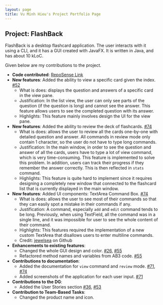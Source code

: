 ```yaml
---
layout: page
title: Vu Minh Hieu's Project Portfolio Page
---
```


## Project: FlashBack

FlashBack is a desktop flashcard application. The user interacts with it using a CLI, and it has a GUI created with JavaFX. It is written in Java, and has about 10 kLoC.

Given below are my contributions to the project.

* **Code contributed**: [RepoSense Link](https://nus-cs2103-ay2021s2.github.io/tp-dashboard/?search=&sort=groupTitle&sortWithin=title&timeframe=commit&mergegroup=&groupSelect=groupByRepos&breakdown=true&checkedFileTypes=docs~functional-code~test-code~other&since=&tabOpen=true&tabType=authorship&tabAuthor=vuminhhieunus2019&tabRepo=AY2021S2-CS2103T-T13-3%2Ftp%5Bmaster%5D&authorshipIsMergeGroup=false&authorshipFileTypes=docs~functional-code~test-code&authorshipIsBinaryFileTypeChecked=false)
* **New features**: Added the ability to view a specific card given the index. [#52](https://github.com/AY2021S2-CS2103T-T13-3/tp/pull/52)
    * What is does: displays the question and answers of a specific card in the view pane.
    * Justification: In the list view, the user can only see parts of the question (if the question is long) and cannot see the answer. This feature allows users to see the completed question with its answer.
    * Highlights: This feature mainly involves design the UI for the view pane.
* **New features**: Added the ability to review the deck of flashcards. [#74](https://github.com/AY2021S2-CS2103T-T13-3/tp/pull/74)
    * What is does: allows the user to review all the cards one-by-one with detailed question and answer. All commands in review mode only contain 1 character, so the user do not have to type long commands.
    * Justification: In the main window, in order to see the question and answer of all the cards, users have to type a lot of view command, which is very time-consuming. This feature is implemented to solve this problem. In addition, users can track their progress if they remember the answer correctly. This is then reflected in `stats` command.
    * Highlights: This feature is quite hard to implement since it requires designing a completely new window that connected to the flashcard list that is currently displayed in the main window.
* **New features**: Added UI components: TextArea Command Box. [#74](https://github.com/AY2021S2-CS2103T-T13-3/tp/pull/74)
    * What is does: allows the user to see most of their commands so that they can easily spot a mistake in their commands if any.
    * Justification: A command, especially `add` and `edit` command tends to be long. Previously, when using TextField, all the command was in a single line, and it was impossible for user to see the whole content of their command.
    * Highlights: This features required the implementation of a new custom TextArea that disallows users to enter multiline commands.
    * Credit: [jewelsea](https://gist.github.com/jewelsea/5624145) on Github
* **Enhancements to existing features**: 
    * Changed the whole GUI design and color. [#26](https://github.com/AY2021S2-CS2103T-T13-3/tp/pull/26), [#55](https://github.com/AY2021S2-CS2103T-T13-3/tp/pull/55)
    * Refactored method names and variables from AB3 code. [#55](https://github.com/AY2021S2-CS2103T-T13-3/tp/pull/55)
* **Contributions to documentation**:
    * Added the documentation for `view` command and `review` mode. [#71](https://github.com/AY2021S2-CS2103T-T13-3/tp/pull/71), [#74](https://github.com/AY2021S2-CS2103T-T13-3/tp/pull/74)
    * Added screenshots of the application for each user input. [#71](https://github.com/AY2021S2-CS2103T-T13-3/tp/pull/71)
* **Contributions to the DG**:
    * Added the User Stories section [#36](https://github.com/AY2021S2-CS2103T-T13-3/tp/pull/36), [#53](https://github.com/AY2021S2-CS2103T-T13-3/tp/pull/53)
* **Contribution to Team-Based Tasks**:
    * Changed the product name and icon.
    